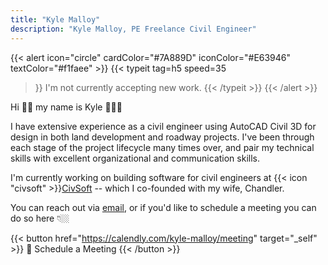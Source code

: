 ```yaml
---
title: "Kyle Malloy"
description: "Kyle Malloy, PE Freelance Civil Engineer"
---
```


<!-- {{< alert icon="circle" cardColor="#7A889D" iconColor="#00D26A" textColor="#f1faee" >}}
{{< typeit 
  tag=h5
  speed=35
>}}
I'm currently accepting part-time remote work.
{{< /typeit >}}
{{< /alert >}} -->

{{< alert icon="circle" cardColor="#7A889D" iconColor="#E63946" textColor="#f1faee" >}}
{{< typeit 
  tag=h5
  speed=35
>}}
I'm not currently accepting new work.
{{< /typeit >}}
{{< /alert >}}

Hi 👋🏼 my name is Kyle 👷🏼‍♂️

I have extensive experience as a civil engineer using AutoCAD Civil 3D for design in both land development and roadway projects. I've been through each stage of the project lifecycle many times over, and pair my technical skills with excellent organizational and communication skills.

I'm currently working on building software for civil engineers at {{< icon "civsoft" >}}[CivSoft](https://civsoft.app/) -- which I co-founded with my wife, Chandler.

You can reach out via <a href="mailto:kyle@malloy.dev">email</a>, or if you'd like to schedule a meeting you can do so here 👇🏼

{{< button href="https://calendly.com/kyle-malloy/meeting" target="_self" >}}
📆 Schedule a Meeting
{{< /button >}}